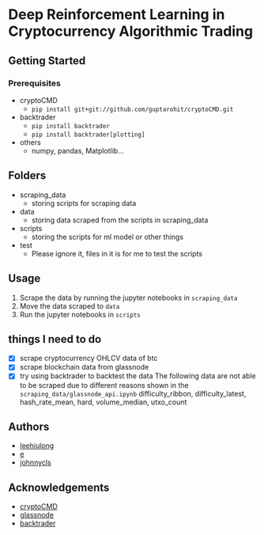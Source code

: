 # Deep Reinforcement Learning in Cryptocurrency Algorithmic Trading


## Getting Started
### Prerequisites
* cryptoCMD
	* `pip install git+git://github.com/guptarohit/cryptoCMD.git`
* backtrader
	* `pip install backtrader`
	* `pip install backtrader[plotting]`
* others
	* numpy, pandas, Matplotlib...

## Folders
* scraping_data
	* storing scripts for scraping data
* data
	* storing data scraped from the scripts in scraping_data
* scripts
	* storing the scripts for ml model or other things
* test
	* Please ignore it, files in it is for me to test the scripts

## Usage
1. Scrape the data by running the jupyter notebooks in `scraping_data`
2. Move the data scraped to `data`
3. Run the jupyter notebooks in `scripts`

## things I need to do
- [x] scrape cryptocurrency OHLCV data of btc
- [x] scrape blockchain data from glassnode 
- [x] try using backtrader to backtest the data 
The following data are not able to be scraped due to different reasons shown in the `scraping_data/glassnode_api.ipynb`
difficulty_ribbon, difficulty_latest, hash_rate_mean, hard, volume_median, utxo_count

## Authors
* [leehiulong](https://github.com/leehiulong)
* [e](https://github.com/Nonug)
* [johnnycls](https://github.com/johnnycls)

## Acknowledgements
* [cryptoCMD](https://github.com/guptarohit/cryptoCMD)
* [glassnode](https://glassnode.com/)
* [backtrader](https://www.backtrader.com/)